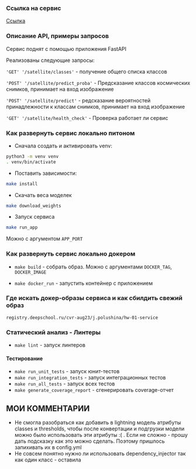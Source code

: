 ### Ссылка на сервис

[Ссылка](http://91.206.15.25:1667/docs)


### Описание API, примеры запросов

Cервис поднят с помощью приложения FastAPI

Реализованы следующие запросы:

`'GET' '/satellite/classes'` - получение общего списка классов

 `'POST' '/satellite/predict_proba'` - Предсказание классов космических снимков, принимает на вход изображение

`'POST' '/satellite/predict'`  - редсказание вероятностей принадлежности к классам cнимков, принимает на вход изображение

`'GET' '/satellite/health_check'`  - Проверка работает ли сервис


### Как развернуть сервис локально питоном 

* Сначала создать и активировать venv:

```bash
python3 -m venv venv
. venv/bin/activate
```
* Поставить зависимости:
```bash
make install
```

* Cкачать веса моделек
```bash
make download_weights
```

* Запуск сервиса
```bash
make run_app
```
Можно с аргументом `APP_PORT`


### Как развернуть сервис локально докером

* `make build` - собрать образ. Можно с аргументами `DOCKER_TAG`, `DOCKER_IMAGE`

* `make docker_run` - запустить контейнер с приложением


### Где искать докер-образы сервиса и как сбилдить свежий образ


`registry.deepschool.ru/cvr-aug23/j.polushina/hw-01-service`


### Статический анализ - Линтеры

* `make lint` - запуск линтеров


#### Тестирование
* `make run_unit_tests` - запуск юнит-тестов
* `make run_integration_tests` - запуск интеграционных тестов
* `make run_all_tests` - запуск всех тестов
* `make generate_coverage_report` - сгенерировать coverage-отчет



## MОИ КОММЕНТАРИИ

- Не смогла разобраться как добавить в lightning модель атрибуты classes и thresholds, чтобы после конвертации и подгрузки модели можно было использовать эти атрибуты :( . Если не сложно - прошу дать подсказку как это можно сделать. Поэтому пришлось запихивать их в config.yml
-  Не совсем понятно нужно ли использовать dependency_injector так как один класс - оставила

